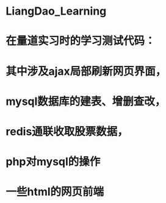 # LiangDao_Learning
# 在量道实习时的学习测试代码：
# 其中涉及ajax局部刷新网页界面，
# mysql数据库的建表、增删查改，
# redis通联收取股票数据，
# php对mysql的操作
# 一些html的网页前端
